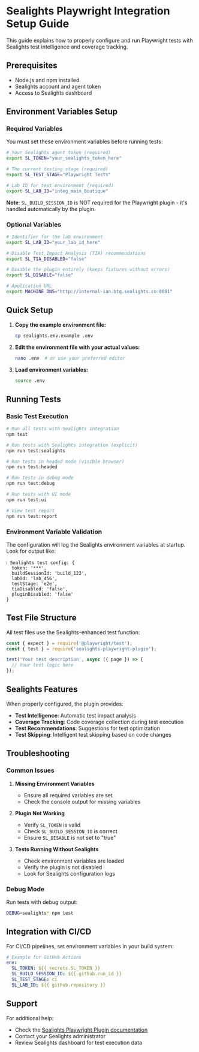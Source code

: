 # Sealights Playwright Integration Setup Guide

This guide explains how to properly configure and run Playwright tests with Sealights test intelligence and coverage tracking.

## Prerequisites

- Node.js and npm installed
- Sealights account and agent token
- Access to Sealights dashboard

## Environment Variables Setup

### Required Variables

You must set these environment variables before running tests:

```bash
# Your Sealights agent token (required)
export SL_TOKEN="your_sealights_token_here"

# The current testing stage (required)
export SL_TEST_STAGE="Playwright Tests"

# Lab ID for test environment (required)
export SL_LAB_ID="integ_main_Boutique"
```

**Note**: `SL_BUILD_SESSION_ID` is NOT required for the Playwright plugin - it's handled automatically by the plugin.

### Optional Variables

```bash
# Identifier for the lab environment
export SL_LAB_ID="your_lab_id_here"

# Disable Test Impact Analysis (TIA) recommendations
export SL_TIA_DISABLED="false"

# Disable the plugin entirely (keeps fixtures without errors)
export SL_DISABLE="false"

# Application URL
export MACHINE_DNS="http://internal-ian.btq.sealights.co:8081"
```

## Quick Setup

1. **Copy the example environment file:**
   ```bash
   cp sealights.env.example .env
   ```

2. **Edit the environment file with your actual values:**
   ```bash
   nano .env  # or use your preferred editor
   ```

3. **Load environment variables:**
   ```bash
   source .env
   ```

## Running Tests

### Basic Test Execution
```bash
# Run all tests with Sealights integration
npm test

# Run tests with Sealights integration (explicit)
npm run test:sealights

# Run tests in headed mode (visible browser)
npm run test:headed

# Run tests in debug mode
npm run test:debug

# Run tests with UI mode
npm run test:ui

# View test report
npm run test:report
```

### Environment Variable Validation

The configuration will log the Sealights environment variables at startup. Look for output like:
```
ℹ️ Sealights test config: {
  token: '***',
  buildSessionId: 'build_123',
  labId: 'lab_456',
  testStage: 'e2e',
  tiaDisabled: 'false',
  pluginDisabled: 'false'
}
```

## Test File Structure

All test files use the Sealights-enhanced test function:

```javascript
const { expect } = require('@playwright/test');
const { test } = require('sealights-playwright-plugin');

test('Your test description', async ({ page }) => {
  // Your test logic here
});
```

## Sealights Features

When properly configured, the plugin provides:

- **Test Intelligence**: Automatic test impact analysis
- **Coverage Tracking**: Code coverage collection during test execution
- **Test Recommendations**: Suggestions for test optimization
- **Test Skipping**: Intelligent test skipping based on code changes

## Troubleshooting

### Common Issues

1. **Missing Environment Variables**
   - Ensure all required variables are set
   - Check the console output for missing variables

2. **Plugin Not Working**
   - Verify `SL_TOKEN` is valid
   - Check `SL_BUILD_SESSION_ID` is correct
   - Ensure `SL_DISABLE` is not set to "true"

3. **Tests Running Without Sealights**
   - Check environment variables are loaded
   - Verify the plugin is not disabled
   - Look for Sealights configuration logs

### Debug Mode

Run tests with debug output:
```bash
DEBUG=sealights* npm test
```

## Integration with CI/CD

For CI/CD pipelines, set environment variables in your build system:

```yaml
# Example for GitHub Actions
env:
  SL_TOKEN: ${{ secrets.SL_TOKEN }}
  SL_BUILD_SESSION_ID: ${{ github.run_id }}
  SL_TEST_STAGE: ci
  SL_LAB_ID: ${{ github.repository }}
```

## Support

For additional help:
- Check the [Sealights Playwright Plugin documentation](https://www.npmjs.com/package/sealights-playwright-plugin)
- Contact your Sealights administrator
- Review Sealights dashboard for test execution data
